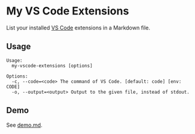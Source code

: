 # My VS Code Extensions

List your installed [VS Code](https://github.com/microsoft/vscode) extensions in a Markdown file.

## Usage

```base
Usage:
  my-vscode-extensions [options]

Options:
  -c, --code=<code> The command of VS Code. [default: code] [env: CODE]
  -o, --output=<output> Output to the given file, instead of stdout.
```

## Demo

See [demo.md](demo.md).
